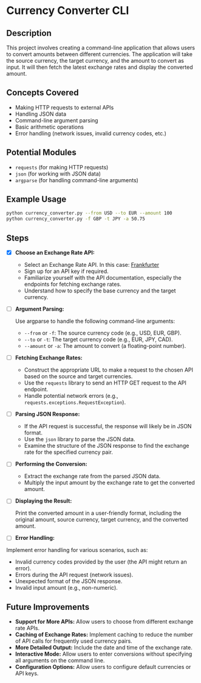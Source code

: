 # Currency Converter CLI

## Description

This project involves creating a command-line application that allows users to convert amounts between different currencies. The application will take the source currency, the target currency, and the amount to convert as input. It will then fetch the latest exchange rates and display the converted amount.

## Concepts Covered

- Making HTTP requests to external APIs
- Handling JSON data
- Command-line argument parsing
- Basic arithmetic operations
- Error handling (network issues, invalid currency codes, etc.)

## Potential Modules

- `requests` (for making HTTP requests)
- `json` (for working with JSON data)
- `argparse` (for handling command-line arguments)

## Example Usage

```bash
python currency_converter.py --from USD --to EUR --amount 100
python currency_converter.py -f GBP -t JPY -a 50.75
```

## Steps

- [x] **Choose an Exchange Rate API:**

  - Select an Exchange Rate API. In this case: [Frankfurter](https://frankfurter.dev/)
  - Sign up for an API key if required.
  - Familiarize yourself with the API documentation, especially the endpoints for fetching exchange rates.
  - Understand how to specify the base currency and the target currency.

- [ ] **Argument Parsing:**

  Use argparse to handle the following command-line arguments:

  - `--from` or `-f`: The source currency code (e.g., USD, EUR, GBP).
  - `--to` or `-t`: The target currency code (e.g., EUR, JPY, CAD).
  - `--amount` or `-a`: The amount to convert (a floating-point number).

- [ ] **Fetching Exchange Rates:**

  - Construct the appropriate URL to make a request to the chosen API based on the source and target currencies.
  - Use the `requests` library to send an HTTP GET request to the API endpoint.
  - Handle potential network errors (e.g., `requests.exceptions.RequestException`).

- [ ] **Parsing JSON Response:**

  - If the API request is successful, the response will likely be in JSON format.
  - Use the `json` library to parse the JSON data.
  - Examine the structure of the JSON response to find the exchange rate for the specified currency pair.

- [ ] **Performing the Conversion:**

  - Extract the exchange rate from the parsed JSON data.
  - Multiply the input amount by the exchange rate to get the converted amount.

- [ ] **Displaying the Result:**

  Print the converted amount in a user-friendly format, including the original amount, source currency, target currency, and the converted amount.

- [ ] **Error Handling:**

Implement error handling for various scenarios, such as:

- Invalid currency codes provided by the user (the API might return an error).
- Errors during the API request (network issues).
- Unexpected format of the JSON response.
- Invalid input amount (e.g., non-numeric).

## Future Improvements

- **Support for More APIs:** Allow users to choose from different exchange rate APIs.
- **Caching of Exchange Rates:** Implement caching to reduce the number of API calls for frequently used currency pairs.
- **More Detailed Output:** Include the date and time of the exchange rate.
- **Interactive Mode:** Allow users to enter conversions without specifying all arguments on the command line.
- **Configuration Options:** Allow users to configure default currencies or API keys.
